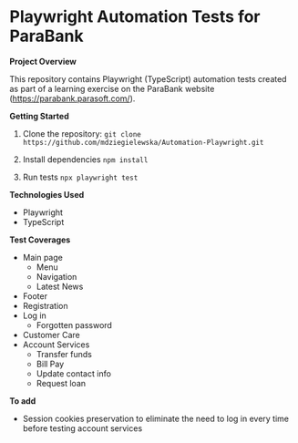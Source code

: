 # Playwright Automation Tests for ParaBank

**Project Overview**

This repository contains Playwright (TypeScript) automation tests created as part of a learning exercise on the ParaBank website (https://parabank.parasoft.com/).

**Getting Started**

1. Clone the repository:
   ```git clone https://github.com/mdziegielewska/Automation-Playwright.git```

2. Install dependencies
    ```npm install```

3. Run tests
    ```npx playwright test```

**Technologies Used**
- Playwright
- TypeScript

**Test Coverages**
- Main page
    - Menu
    - Navigation
    - Latest News
- Footer 
- Registration
- Log in
    - Forgotten password
- Customer Care
- Account Services
    - Transfer funds
    - Bill Pay
    - Update contact info
    - Request loan  

**To add**
- Session cookies preservation to eliminate the need to log in every time before testing account services
